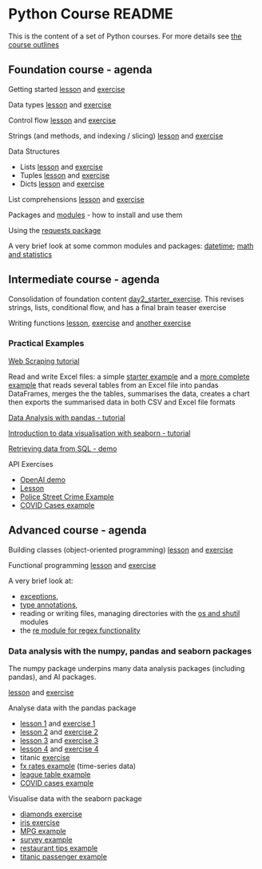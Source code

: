 # Python Course README

This is the content of a set of Python courses.  For more details see [the course outlines](https://zomalex.co.uk/python-courses/python_course_list.html)

## Foundation course - agenda

Getting started [lesson](basics_lesson.ipynb) and [exercise](basics_exercise.ipynb)

Data types [lesson](data_types_lesson.ipynb) and [exercise](data_types_exercise.ipynb)

Control flow [lesson](control_flow_lesson.ipynb) and [exercise](control_flow_exercise.ipynb)

Strings (and methods, and indexing / slicing) [lesson](strings_lesson.ipynb) and [exercise](strings_exercise.ipynb)

Data Structures

* Lists [lesson](lists_lesson.ipynb) and [exercise](lists_exercise.ipynb)
* Tuples [lesson](tuples_lesson.ipynb) and [exercise](tuples_exercise.ipynb)
* Dicts [lesson](dicts_lesson.ipynb) and [exercise](dicts_exercise.ipynb)

List comprehensions  [lesson](list_comprehensions_lesson.ipynb) and [exercise](list_comprehensions_exercise.ipynb)

Packages and [modules](useful_modules_lesson.ipynb) - how to install and use them

Using the [requests package](api_astronauts_exercise.ipynb)

A very brief look at some common modules and packages: [datetime](datetime_lesson.ipynb); [math and statistics](math_stats_modules_lesson.ipynb)

## Intermediate course - agenda

Consolidation of foundation content [day2_starter_exercise](day2_starter_exercise.ipynb). This revises strings, lists, conditional flow, and has a final brain teaser exercise

Writing functions [lesson](functions_lesson.ipynb), [exercise](functions_exercise.ipynb) and [another exercise](functions_exercise_bmi.ipynb)

### Practical Examples

[Web Scraping tutorial](web_scrape_lesson.ipynb)

Read and write Excel files: a simple [starter example](excel_automation_starter_example.ipynb) and a [more complete example](practical_example_1.ipynb) that reads several tables from an Excel file into pandas DataFrames, merges the the tables, summarises the data, creates a chart then exports the summarised data in both CSV and Excel file formats

[Data Analysis with pandas - tutorial](data_analysis/bank_churn_example.ipynb)

[Introduction to data visualisation with seaborn - tutorial](data_analysis/pandas_seaborn_intro_lesson.ipynb)

[Retrieving data from SQL - demo](data_analysis/pandas_sql_connection.ipynb)

API Exercises

* [OpenAI demo](api_openai_example.ipynb)
* [Lesson](api_lesson.ipynb)
* [Police Street Crime Example](api_police_exercise.ipynb)
* [COVID Cases example](api_covid_example.ipynb)

## Advanced course - agenda

Building classes (object-oriented programming) [lesson](oop_lesson.ipynb) and [exercise](oop_exercise_vaccine.ipynb)

Functional programming [lesson](functional_lesson.ipynb) and [exercise](functional_exercise.ipynb)

A very brief look at:

* [exceptions](exceptions_lesson.ipynb),
* [type annotations](type_annotations_lesson.ipynb),
* reading or writing files, managing directories with the [os and shutil](os_module_lesson.ipynb) modules
* the [re module for regex functionality](regex_lesson.ipynb)

### Data analysis with the numpy, pandas and seaborn packages

The numpy package underpins many data analysis packages (including pandas), and AI packages.

[lesson](data_analysis/numpy_lesson.ipynb) and [exercise](data_analysis/numpy_exercise.ipynb)

Analyse data with the pandas package

* [lesson 1](data_analysis/pandas_lesson_01.ipynb) and [exercise 1](data_analysis/pandas_exercise_01.ipynb)
* [lesson 2](data_analysis/pandas_lesson_02.ipynb) and [exercise 2](data_analysis/pandas_exercise_02.ipynb)
* [lesson 3](data_analysis/pandas_lesson_03.ipynb) and [exercise 3](data_analysis/pandas_exercise_03.ipynb)
* [lesson 4](data_analysis/pandas_lesson_04.ipynb) and [exercise 4](data_analysis/pandas_exercise_04.ipynb)
* titanic [exercise](data_analysis/pandas_titanic_exercise.ipynb)
* [fx rates example](data_analysis/pandas_timeseries_example_fx_rates.ipynb) (time-series data)
* [league table example](data_analysis/pandas_adv_example_league_table.ipynb)
* [COVID cases example](data_analysis/pandas_example_covid_cases.ipynb)

Visualise data with the seaborn package

* [diamonds exercise](data_viz/seaborn_diamonds_exercise.ipynb)
* [iris exercise](data_viz/seaborn_iris_exercise.ipynb)
* [MPG example](data_viz/viz_mpg.ipynb)
* [survey example](data_viz/viz_survey.ipynb)
* [restaurant tips example](data_viz/viz_tips.ipynb)
* [titanic passenger example](data_viz/viz_titanic.ipynb)
